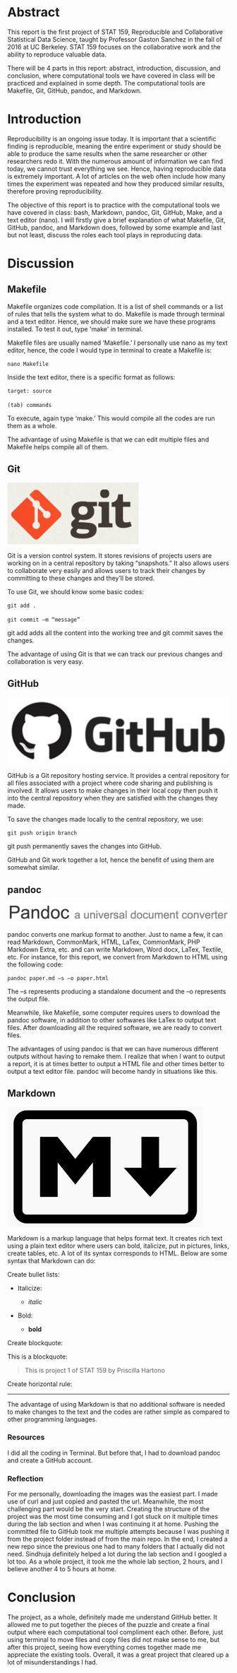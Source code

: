Abstract
========

This report is the first project of STAT 159, Reproducible and
Collaborative Statistical Data Science, taught by Professor Gaston
Sanchez in the fall of 2016 at UC Berkeley. STAT 159 focuses on the
collaborative work and the ability to reproduce valuable data.

There will be 4 parts in this report: abstract, introduction,
discussion, and conclusion, where computational tools we have covered in
class will be practiced and explained in some depth. The computational
tools are Makefile, Git, GitHub, pandoc, and Markdown.

Introduction
============

Reproducibility is an ongoing issue today. It is important that a
scientific finding is reproducible, meaning the entire experiment or
study should be able to produce the same results when the same
researcher or other researchers redo it. With the numerous amount of
information we can find today, we cannot trust everything we see. Hence,
having reproducible data is extremely important. A lot of articles on
the web often include how many times the experiment was repeated and how
they produced similar results, therefore proving reproducibility.

The objective of this report is to practice with the computational tools
we have covered in class: bash, Markdown, pandoc, Git, GitHub, Make, and
a text editor (nano). I will firstly give a brief explanation of what
Makefile, Git, GitHub, pandoc, and Markdown does, followed by some
example and last but not least, discuss the roles each tool plays in
reproducing data.

Discussion
==========

Makefile
--------

Makefile organizes code compilation. It is a list of shell commands or a
list of rules that tells the system what to do. Makefile is made through
terminal and a text editor. Hence, we should make sure we have these
programs installed. To test it out, type 'make' in terminal.

Makefile files are usually named ‘Makefile.’ I personally use nano as my
text editor, hence, the code I would type in terminal to create a
Makefile is:

    nano Makefile

Inside the text editor, there is a specific format as follows:

    target: source

    (tab) commands

To execute, again type ‘make.’ This would compile all the codes are run
them as a whole.

The advantage of using Makefile is that we can edit multiple files and
Makefile helps compile all of them.

Git
---

![Git logo](/Project1/images/git-logo.png)

Git is a version control system. It stores revisions of projects users
are working on in a central repository by taking “snapshots.” It also
allows users to collaborate very easily and allows users to track their
changes by committing to these changes and they’ll be stored.

To use Git, we should know some basic codes:

    git add .

    git commit –m “message”

git add adds all the content into the working tree and git commit saves
the changes.

The advantage of using Git is that we can track our previous changes and
collaboration is very easy.

GitHub
------

![GitHub logo](/Project1/images/github-logo.png)

GitHub is a Git repository hosting service. It provides a central
repository for all files associated with a project where code sharing
and publishing is involved. It allows users to make changes in their
local copy then push it into the central repository when they are
satisfied with the changes they made.

To save the changes made locally to the central repository, we use:

    git push origin branch

git push permanently saves the changes into GitHub.

GitHub and Git work together a lot, hence the benefit of using them are
somewhat similar.

pandoc
------

![pandoc logo](/Project1/images/pandoc-logo.png)

pandoc converts one markup format to another. Just to name a few, it can
read Markdown, CommonMark, HTML, LaTex, CommonMark, PHP Markdown Extra,
etc. and can write Markdown, Word docx, LaTex, Textile, etc. For
instance, for this report, we convert from Markdown to HTML using the
following code:

    pandoc paper.md –s –o paper.html

The –s represents producing a standalone document and the –o represents
the output file.

Meanwhile, like Makefile, some computer requires users to download the
pandoc software, in addition to other softwares like LaTex to output
text files. After downloading all the required software, we are ready to
convert files.

The advantages of using pandoc is that we can have numerous different
outputs without having to remake them. I realize that when I want to
output a report, it is at times better to output a HTML file and other
times better to output a text editor file. pandoc will become handy in
situations like this.

Markdown
--------

![Markdown logo](/Project1/images/markdown-logo.png)

Markdown is a markup language that helps format text. It creates rich
text using a plain text editor where users can bold, italicize, put in
pictures, links, create tables, etc. A lot of its syntax corresponds to
HTML. Below are some syntax that Markdown can do:

Create bullet lists:

-   Italicize:

    -   *italic*
-   Bold:

    -   **bold**

Create blockquote:

This is a blockquote:

> This is project 1 of STAT 159 by Priscilla Hartono

Create horizontal rule:

------------------------------------------------------------------------

The advantage of using Markdown is that no additional software is needed
to make changes to the text and the codes are rather simple as compared
to other programming languages.

### Resources

I did all the coding in Terminal. But before that, I had to download
pandoc and create a GitHub account.

### Reflection

For me personally, downloading the images was the easiest part. I made
use of curl and just copied and pasted the url. Meanwhile, the most
challenging part would be the very start. Creating the structure of the
project was the most time consuming and I got stuck on it multiple times
during the lab section and when I was continuing it at home. Pushing the
committed file to GitHub took me multiple attempts because I was pushing
it from the project folder instead of from the main repo. In the end, I
created a new repo since the previous one had to many folders that I
actually did not need. Sindhuja definitely helped a lot during the lab
section and I googled a lot too. As a whole project, it took me the
whole lab section, 2 hours, and I believe another 4 to 5 hours at home.

Conclusion
==========

The project, as a whole, definitely made me understand GitHub better. It
allowed me to put together the pieces of the puzzle and create a final
output where each computational tool compliment each other. Before, just
using terminal to move files and copy files did not make sense to me,
but after this project, seeing how everything comes together made me
appreciate the existing tools. Overall, it was a great project that
cleared up a lot of misunderstandings I had.
